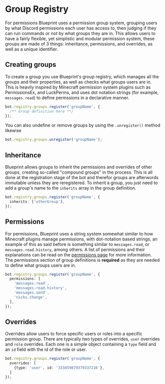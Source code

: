 # Group Registry

For permissions Blueprint uses a permission group system, grouping
users by what Discord permissions each user has access to, then judging
if they can run commands or not by what groups they are in. This allows users
to have a fairly flexible, yet simplistic and modular permission system, these
groups are made of 3 things: inheritance, permissions, and overrides, as well
as a unique identifier.

## Creating groups

To create a group you use Blueprint's group registry, which manages all the groups
and their properties, as well as checks what groups users are in. This is heavily inspired
by Minecraft permission system plugins such as PermissionsEx, and LuckPerms, and uses dot
notation strings (for example, `messages.read`) to define permssions in a declarative manner.

```ts
bot.registry.groups.register('groupName', {
  /** Group definition here **/
});
```

You can also undefine or remove groups by using the `.unregister()` method likewise

```ts
bot.registry.groups.unregister('groupName');
```

## Inheritance

Blueprint allows groups to inherit the permissions and overrides of other groups, creating
so-called "compound groups" in the process. This is all done at the registration stage of the bot
and therefor groups are afterwords immutable unless they are reregistered. To inherit a group, you
just need to add a group's name to the `inherits` array in the group definition.

```ts
bot.registry.groups.register('groupName', {
  inherits: ['otherGroup'], 
});
```

## Permissions

For permissions, Blueprint uses a string system somewhat similar to how Minecraft plugins manage permissions,
with dot-notation based strings, an example of this as said before is something similar to `messages.read`, or
`messages.read.history`, among others. A list of permissions and their explanations can be read on the
[permissions page](../permissions.md) for more information. The permissions section of group definitions is
**required** as they are needed to define what groups users are in.

```ts
bot.registry.groups.register('groupName', {
  permissions: [
    'messages.read',
    'messages.read.history',
    'messages.send',
    'nicks.change',
  ],
});
```

## Overrides

Overrides allow users to force specific users or roles into a specific permission group. There are typically
two types of overrides, `user` overrides and `role` overrides. Each one is a simple object containing a `type`
field and an `id` field with the id of the role or user.

```ts
bot.registry.groups.register('groupName', {
  overrides: [
    {type: 'user', id: '333459879379337216'},
  ]
});
```

